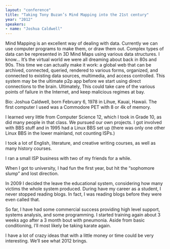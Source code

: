 ```yaml
---
layout: "conference"
title: "Taking Tony Buzan’s Mind Mapping into the 21st century"
year: "2012"
speakers:
- name: "Joshua Caldwell"
---
```



Mind Mapping is an excellent way of dealing with data. Currently we can use
computer programs to make them, or draw them out. Complex types of data can be
represented in 3D Mind Maps using various data structures. I know… It’s the
virtual world we were all dreaming about back in 80s and 90s. This time we can
actually make it work: a global web that can be archived, connected, queried,
rendered to various forms, organized, and connected to existing data sources,
multimedia, and access controlled. This system may be the ultimate p2p app
before we start using direct connections to the brain. Ultimately, This could
take care of the various points of failure in the Internet, and keep malicious
regimes at bay.

Bio: Joshua Caldwell, born February 6, 1978 in Lihue, Kauai, Hawaii. The first
computer I used was a Commodore PET with 8 or 4k of memory.

I learned very little from Computer Science 12, which I took in Grade 10, as
did many people in that class. We pursued our own projects. I got involved
with BBS stuff and in 1995 had a Linux BBS set up (there was only one other
Linux BBS in the lower mainland, not counting ISPs.)

I took a lot of English, literature, and creative writing courses, as well as
many history courses.

I ran a small ISP business with two of my friends for a while.

When I got to university, I had fun the first year, but hit the “sophomore
slump” and lost direction.

In 2009 I decided the leave the educational system, considering how many
victims the whole system produced. During have my career as a student, I never
stopped reading blogs. In fact, I was reading blogs before they were even
called that.

So far, I have had some commercial success providing high level support,
systems analysis, and some programming. I started training again about 3 weeks
ago after a 3 month bout with pneumonia. Aside from basic conditioning, I’ll
most likely be taking karate again.

I have a lot of crazy ideas that with a little money or time could be very
interesting. We’ll see what 2012 brings.


[//]: # (Retrieved from https://web.archive.org/web/20210413200729/https://www.ideawave.ca/2012-conference/taking-tony-buzans-mind-mapping-into-the-21st-century)